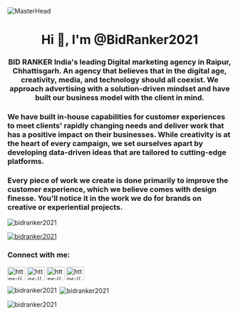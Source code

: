 ![MasterHead](https://bidranker.com/banner2.jpg)
<h1 align="center">Hi 👋, I'm @BidRanker2021</h1>
<h3 align="center">BID RANKER India's leading Digital marketing agency in Raipur, Chhattisgarh. An agency that believes that in the digital age, creativity, media, and technology should all coexist. We approach advertising with a solution-driven mindset and have built our business model with the client in mind.</h3>
<h3>We have built in-house capabilities for customer experiences to meet clients' rapidly changing needs and deliver work that has a positive impact on their businesses. While creativity is at the heart of every campaign, we set ourselves apart by developing data-driven ideas that are tailored to cutting-edge platforms.</h3>
<h3>Every piece of work we create is done primarily to improve the customer experience, which we believe comes with design finesse. You'll notice it in the work we do for brands on creative or experiential projects.</h3>
<!-- <h3 align="left">Connect with me:</h3> -->

<p align="left"> <img src="https://komarev.com/ghpvc/?username=bidranker2021&label=Profile%20views&color=0e75b6&style=flat" alt="bidranker2021" /> </p>

<p align="left"> <a href="https://github.com/ryo-ma/github-profile-trophy"><img src="https://github-profile-trophy.vercel.app/?username=bidranker2021" alt="bidranker2021" /></a> </p>

<h3 align="left">Connect with me:</h3>
<p align="left">
<a href="https://linkedin.com/in/https://www.linkedin.com/company/bid-ranker-pvt-ltd/" target="blank"><img align="center" src="https://raw.githubusercontent.com/rahuldkjain/github-profile-readme-generator/master/src/images/icons/Social/linked-in-alt.svg" alt="https://www.linkedin.com/company/bid-ranker-pvt-ltd/" height="30" width="40" /></a>
<a href="https://fb.com/https://www.facebook.com/bidranker/" target="blank"><img align="center" src="https://raw.githubusercontent.com/rahuldkjain/github-profile-readme-generator/master/src/images/icons/Social/facebook.svg" alt="https://www.facebook.com/bidranker/" height="30" width="40" /></a>
<a href="https://instagram.com/https://www.instagram.com/bidranker/?igshid=mmu2yjmznjrloq%3d%3d" target="blank"><img align="center" src="https://raw.githubusercontent.com/rahuldkjain/github-profile-readme-generator/master/src/images/icons/Social/instagram.svg" alt="https://www.instagram.com/bidranker/?igshid=mmu2yjmznjrloq%3d%3d" height="30" width="40" /></a>
<a href="https://www.youtube.com/c/https://www.youtube.com/@bidranker" target="blank"><img align="center" src="https://raw.githubusercontent.com/rahuldkjain/github-profile-readme-generator/master/src/images/icons/Social/youtube.svg" alt="https://www.youtube.com/@bidranker" height="30" width="40" /></a>
</p>

<p><img align="left" src="https://github-readme-stats.vercel.app/api/top-langs?username=bidranker2021&show_icons=true&locale=en&layout=compact" alt="bidranker2021" /></p>

<p>&nbsp;<img align="center" src="https://github-readme-stats.vercel.app/api?username=bidranker2021&show_icons=true&locale=en" alt="bidranker2021" /></p>

<p><img align="center" src="https://github-readme-streak-stats.herokuapp.com/?user=bidranker2021&" alt="bidranker2021" /></p>
